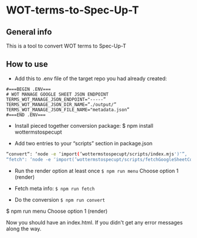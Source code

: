 # WOT-terms-to-Spec-Up-T

## General info

This is a tool to convert WOT terms to Spec-Up-T

## How to use

- Add this to .env file of the target repo you had already created:

```
#===BEGIN .ENV===
# WOT MANAGE GOOGLE SHEET JSON ENDPOINT
TERMS_WOT_MANAGE_JSON_ENDPOINT="-----”
TERMS_WOT_MANAGE_JSON_DIR_NAME=”./output/”
TERMS_WOT_MANAGE_JSON_FILE_NAME="metadata.json”
#===END .ENV===
```

- Install pieced together conversion package:
$ npm install wottermstospecupt

- Add two entries to your “scripts” section in package.json

```bash
“convert“: ‘node -e ″import(’wottermstospecupt/scripts/index.mjs')″”,
“fetch": ‘node -e ″import(’wottermstospecupt/scripts/fetchGoogleSheetContent.mjs')″”
```

- Run the render option at least once
`$ npm run menu`
Choose option 1 (render)

- Fetch meta info:
`$ npm run fetch`

- Do the conversion
`$ npm run convert`

$ npm run menu
Choose option 1 (render)

Now you should have an index.html. If you didn't get any error messages along the way.